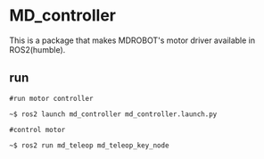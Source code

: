 # MD_controller
This is a package that makes MDROBOT's motor driver available in ROS2(humble).

## run
```
#run motor controller
        
~$ ros2 launch md_controller md_controller.launch.py

#control motor

~$ ros2 run md_teleop md_teleop_key_node
```
